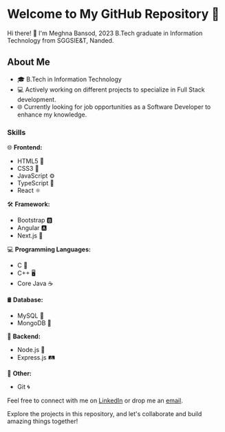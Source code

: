 
# Welcome to My GitHub Repository 🚀


Hi there! 👋 I'm Meghna Bansod, 2023 B.Tech graduate in Information Technology from SGGSIE&T, Nanded.

## About Me

- 🎓 B.Tech in Information Technology
- 💻 Actively working on different projects to specialize in Full Stack development.
- 🌐 Currently looking for job opportunities as a Software Developer to enhance my knowledge.

### Skills

🌐 **Frontend:**
- HTML5 🌈
- CSS3 🎨
- JavaScript ⚙️
- TypeScript 📘
- React ⚛️

🛠️ **Framework:**
- Bootstrap 🅱️
- Angular 🅰️
- Next.js 🚀

💻 **Programming Languages:**
- C 🐍
- C++ 🖥️
- Core Java ☕

🛢️ **Database:**
- MySQL 🐬
- MongoDB 🍃

🚀 **Backend:**
- Node.js 🚅
- Express.js 🛤️

🔧 **Other:**
- Git 🌀

Feel free to connect with me on [LinkedIn](https://www.linkedin.com/in/meghna-bansod) or drop me an [email](meghnabansod26@gmail.com).

Explore the projects in this repository, and let's collaborate and build amazing things together!
